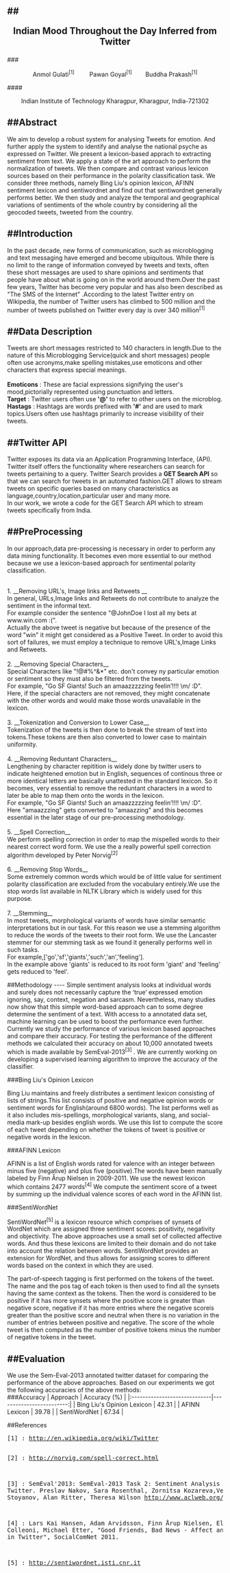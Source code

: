 ##<p style='text-align: center;'>Indian Mood Throughout the Day Inferred from Twitter</p>
--------

###<p style='text-align: center;'>Anmol Gulati<sup>[1]</sup>&nbsp;&nbsp;&nbsp;&nbsp;&nbsp;&nbsp;&nbsp;&nbsp;&nbsp;Pawan Goyal<sup>[1]</sup>&nbsp;&nbsp;&nbsp;&nbsp;&nbsp;&nbsp;&nbsp;&nbsp;Buddha Prakash<sup>[1]</sup></p>

####<p style='text-align : center;'>Indian Institute of Technology Kharagpur, Kharagpur, India-721302 </p>

##Abstract
---------

We aim to develop a robust system for analysing Tweets for emotion. And further apply the system to identify and analyse the national psyche as expressed on Twitter. We present a lexicon-based apprach to extracting sentiment from text. We apply a state of the art approach to perform the normalization of tweets. We then compare and contrast various lexicon sources based on their performance in the polarity classification task. We consider three methods, namely Bing Liu's opinion lexicon, AFINN sentiment lexicon and sentiwordnet and find out that sentiwordnet generally performs better. We then study and analyze the temporal and geographical variations of sentiments of the whole country by considering all the geocoded tweets, tweeted from the country.

##Introduction
----------------


In the past decade, new forms of communication, such as microblogging and text messaging have emerged and become ubiquitous. 
While there is no limit to the range of information conveyed by tweets and texts, often these short messages are used to share opinions and sentiments that people have about what is going on in the world around them.Over the past few years, Twitter has become very popular and has also been described as "The SMS of the Internet" .According to the latest Twitter entry on Wikipedia, the number of Twitter users has climbed to 500 million and the number of tweets published on Twitter every day is over 340 million<sup>[1]</sup>


##Data Description
-------------------
Tweets are short messages restricted to 140 characters in length.Due to the nature of this Microblogging Service(quick and short messages) people often use acronyms,make spelling mistakes,use emoticons and other characters that express special meanings.<br><br>
__Emoticons__ : These are facial expressions signifying the user's mood,pictorially represented using punctuation and letters.<br>
__Target__    : Twitter users often use __'@'__ to refer to other users on the microblog.<br>
__Hastags__   : Hashtags are words prefixed with __'#'__ and are used to mark topics.Users often use hashtags primarily  to increase visibility of their tweets.

##Twitter API
--------------
Twitter exposes its data via an Application Programming Interface, (API). Twitter itself offers the functionality where researchers can search for tweets pertaining to a query. Twitter Search provides a __GET Search API__ so that we can search for tweets in an automated fashion.GET allows to stream tweets on specific queries based on many characteristics as language,country,location,particular user and many more.<br>
In our work, we wrote a code for the GET Search API which to stream tweets specifically from India.

##PreProcessing
-----------------------------------

In our approach,data pre-processing is necessary in order to perform any data mining functionality. It becomes even more essential to our method because we use a lexicon-based approach for sentimental polarity classification.<br><br>
<p>
1. __Removing URL's, Image links and Retweets __<br>
    In general, URLs,Image links and Retweets do not contribute to analyze the sentiment in the informal text.<br>For example consider the sentence "@JohnDoe I lost all my bets at www.win.com :(".<br> Actually the above tweet is negative but because of the presence of the word "win" it might get considered as a Positive Tweet. In order to avoid this sort of failures, we must employ a technique to remove URL's,Image Links and Retweets.<br><br>
2. __Removing Special Characters__<br>
    Special Characters like "!@#%^&*" etc. don't convey <a href=""></a>ny particular emotion or sentiment so they must also be filtered from the tweets.<br>For example, "Go SF Giants! Such an amaazzzzzing feelin’!!!! \m/ :D".<br> Here, if the special characters are not removed, they might concatenate with the other words and would make those words unavailable in the lexicon.<br><br>
3. __Tokenization and Conversion to Lower Case__<br>
    Tokenization of the tweets is then done to break the stream of text into tokens.These tokens are then also converted to lower case to maintain uniformity.<br><br>
4. __Removing Reduntant Characters__<br>
    Lengthening by character repitition is widely done by twitter users to indicate heightened emotion but in English, sequences of continous three or more identical letters are basically unattested in the standard lexicon. So it becomes, very essential to remove the reduntant characters in a word to later be able to map them onto the words in the lexicon.<br>For example, "Go SF Giants! Such an amaazzzzzing feelin’!!!! \m/ :D".<br>Here "amaazzzing" gets converted to "amaazzing" and this becomes essential in the later stage of our pre-processing methodology.<br><br>
5. __Spell Correction__<br>
    We perform spelling correction in order to map the mispelled words to their nearest correct word form. We use the a really powerful spell correction algorithm developed by Peter Norvig<sup>[2]</sup><br><br>
6. __Removing Stop Words__<br>
    Some extremely common words which would be of little value for sentiment polarity classification are excluded from the vocabulary entirely.We use the stop words list available in NLTK Library which is widely used for this purpose.<br><br>
7. __Stemming__<br>
    In most tweets, morphological variants of words have similar semantic interpretations but in our task. For this reason we use a stemming algorithm to reduce the words of the tweets to their root form. We use the Lancaster stemmer for our stemming task as we found it generally performs well in such tasks.<br>For example,['go','sf','giants','such','an','feeling'].<br> In the example above 'giants' is reduced to its root form 'giant' and 'feeling' gets reduced to 'feel'.

</p>
##Methodology
----
Simple sentiment analysis looks at individual words and surely does not necessarily capture the ‘true’ expressed emotion ignoring, say, context, negation and sarcasm. Nevertheless, many studies now show that this simple word-based approach can to some degree determine the sentiment of a text. With access to a annotated data set, machine learning can be used to boost the performance even further. Currently we study the performance of various lexicon based approaches and compare their accuracy. For testing the performance of the different methods we calculated their accuracy on about 10,000 annotated tweets which is made available by SemEval-2013<sup>[3]</sup> . We are currently working on developing a supervised learning algorithm to improve the accuracy of the classifier.

###Bing Liu's Opinion Lexicon

Bing Liu maintains and freely distributes a sentiment lexicon consisting of lists of strings.This list consists of positive and negative opinion words or sentiment words for English(around 6800 words). The list performs well as it also includes mis-spellings, morphological variants, slang, and social-media mark-up besides english words.
We use this list to compute the score of each tweet depending on whether the tokens of tweet is positive or negative words in the lexicon.

###AFINN Lexicon

AFINN is a list of English words rated for valence with an integer between minus five (negative) and plus five (positive).The words have been manually labeled by Finn Årup Nielsen in 2009-2011. We use the newest lexicon which contains 2477 words<sup>[4]</sup>
We compute the sentiment score of a tweet by summing up the individual valence scores of each word in the AFINN list.

###SentiWordNet

SentiWordNet<sup>[5]</sup> is a lexicon resource which comprises of synsets of WordNet which are assigned three sentiment scores: positivity, negativity and objectivity. The above approaches use a small set of  collected affective words. And thus these lexicons are limited to their domain and do not take into account the relation between words. SentiWordNet provides an extension for WordNet, and thus allows for assigning scores to different words based on the context in which they are used.

The part-of-speech tagging is first performed on the tokens of the tweet. The name and the pos tag of each token is then used to find all the synsets having the same context as the tokens. Then the word is considered to be positive if it has more synsets where the positive score is greater than negative score, negative if it has more entries where the negative scoreis greater than the positive score and neutral when there is no variation in the number of entries between positive and negative. The score of the whole tweet is then computed as the number of positive tokens minus the number of negative tokens in the tweet.


##Evaluation
-----

We use the Sem-Eval-2013 annotated twitter dataset for comparing the performance of the above approaches.
Based on our experiments we got the following accuracies of the above methods:<br>
###Accuracy
| Approach                     | Accuracy (%)            | 
|:-----------------------------|-------------------------:|
| Bing Liu's Opinion Lexicon   |        42.31              |
| AFINN Lexicon                |      39.78             |
| SentiWordNet                 |        67.34              |

<div style="page-break-after: always;"></div>
##References
<pre>
[1] : <a href>http://en.wikipedia.org/wiki/Twitter</a>
    
[2] : <a href>http://norvig.com/spell-correct.html</a>
    
[3] : SemEval'2013: SemEval-2013 Task 2: Sentiment Analysis in Twitter.
      Preslav Nakov, Sara Rosenthal, Zornitsa Kozareva,Veselin Stoyanov, Alan Ritter, Theresa Wilson
      <a href>http://www.aclweb.org/anthology/S/S13/S13-2052.pdf</a>
      
[4] : Lars Kai Hansen, Adam Arvidsson, Finn Årup Nielsen, Elanor Colleoni, Michael Etter, 
      "Good Friends, Bad News - Affect and Virality in Twitter", SocialComNet 2011.

[5] : <a href>http://sentiwordnet.isti.cnr.it</a>
</pre>







